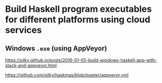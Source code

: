 # Build Haskell program executables for different platforms using cloud services #

## Windows `.exe` (using AppVeyor) ##

<https://silky.github.io/posts/2016-01-05-build-windows-haskell-app-with-stack-and-appveyor.html>

<https://github.com/silky/haskmas/blob/master/appveyor.yml>
